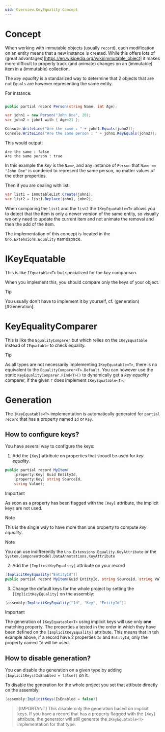 ```yaml
---
uid: Overview.KeyEquality.Concept
---
```

# Concept

When working with immutable objects (usually `record`), each modification on an entity means that a new instance is created.
While this offers lots of (great advantages)[https://en.wikipedia.org/wiki/Immutable_object] it makes more difficult to properly track (and animate) 
changes on an (immutable) item in a (immutable) collection.

The _key equality_ is a standarized way to determine that 2 objects that are not `Equals` are however representing the same entity.

For instance:
```csharp

public partial record Person(string Name, int Age);

var john1 = new Person("John Doe", 20);
var john2 = john1 with { Age=21 };

Console.WriteLine("Are the same : " + john1.Equals(john2));
Console.WriteLine("Are the same person : " + john1.KeyEquals(john2));
```

This would output:
```
Are the same : false
Are the same person : true
```

In this example the _key_ is the `Name`, and any instance of `Person` that `Name == "John Doe"` is condered to represent the same person,
no matter values of the other properties.

Then if you are dealing with list:
```csharp
var list1 = ImmutableList.Create(john1);
var list2 = list1.Replace(john1, john2);
```

When comparing the `list1` and the `list2` the `IKeyEquatable<T>` allows you to detect that the item is only a newer version of the same entity,
so visually we only need to update the current item and not animate the removal and then the add of the item.

The implementation of this concept is located in the `Uno.Extensions.Equality` namespace.

# IKeyEquatable<T>

This is like `IEquatable<T>` but specialized for the _key_ comparison.

When you implement this, you should compare only the keys of your object.

> [!TIP]
> You usually don't have to implement it by yourself, cf. (generation)[#Generation].

# KeyEqualityComparer

This is like the `EqualityComparer` but which relies on the `IKeyEquatable` instead of `IEquatable` to check equality.

> [!TIP]
> As all types are not necessarily implementing `IKeyEquatable<T>`, there is no equivalent to the `EqualityComparer<T>.Default`.
> You can however use the static `KeyEqualityComparer.Find<T>()` to dynamically get a _key equality_ comparer,
> if the given `T` does implement `IKeyEquatable<T>`.

# Generation

The `IKeyEquatable<T>` implementation is automatically generated for `partial record` that has a property named `Id` or `Key`.

## How to configure keys?
You have several way to configure the keys:

1. Add the `[Key]` attribute on properties that shoudl be used for _key equality_.
```csharp
public partial record MyItem(
	[property:Key] Guid EntityId,
	[property:Key] string SourceId,
	string Value);
```

> [!IMPORTANT]
> As soon as a property has been flagged with the `[Key]` attribute, the implicit keys are not used.

> [!NOTE]
> This is the single way to have more than one property to compute _key equality_.

> [!NOTE]
> You can use indifferently the `Uno.Extensions.Equality.KeyAttribute` or the `System.ComponentModel.DataAnnotations.KeyAttribute`

2. Add the `[ImplicitKeyEquality]` attribute on your record
```csharp
[ImplicitKeyEquality("EntityId")]
public partial record MyItem(Guid EntityId, string SourceId, string Value);
```

3. Change the default keys for the whole project by setting the `[ImplicitKeyEquality]` on the assembly:
```csharp
[assembly:ImplicitKeyEquality("Id", "Key", "EntityId")]
```

> [!IMPORTANT]
> The generation of `IKeyEquatable<T>` using implicit keys will use only **one** matching property.
> The properties a tested in the order in which they have been defined on the `[ImplicitKeyEquality]` attribute.
> This means that in teh example above, if a record have 2 properties `Id` and `EntityId`, only the property named `Id` will be used.

## How to disable generation?

You can disable the generation on a given type by adding `[ImplicitKeys(IsEnabled = false)]` on it.

To disable the generation for the whole project you set that attibute directly on the assembly:
```csharp
[assembly:ImplicitKeys(IsEnabled = false)]
```

> ![IMPORTANT]
> This disable only the generation based on implicit keys.
> If you have a record that has a property flagged with the `[Key]` attribute, 
> the generator will still generate the `IKeyEquatable<T>` implementation for that type.
